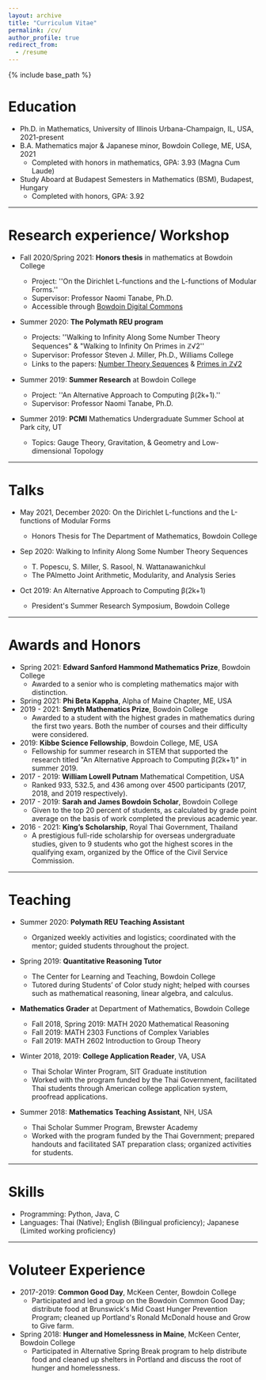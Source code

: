```yaml
---
layout: archive
title: "Curriculum Vitae"
permalink: /cv/
author_profile: true
redirect_from:
  - /resume
---
```


{% include base_path %}

Education
======
*  Ph.D. in Mathematics, University of Illinois Urbana-Champaign, IL, USA, 2021-present
* B.A. Mathematics major & Japanese minor, Bowdoin College, ME, USA, 2021
  * Completed with honors in mathematics, GPA: 3.93 (Magna Cum Laude)
* Study Aboard at Budapest Semesters in Mathematics (BSM), Budapest, Hungary
  * Completed with honors,  GPA: 3.92

---

Research experience/ Workshop 
======

* Fall 2020/Spring 2021: **Honors thesis** in mathematics at Bowdoin College
  * Project: ''On the Dirichlet L-functions and the L-functions of Modular Forms.''
  * Supervisor: Professor Naomi Tanabe, Ph.D. 
  * Accessible through [Bowdoin Digital Commons](https://digitalcommons.bowdoin.edu/honorsprojects/266/)

* Summer 2020: **The Polymath REU program**
  * Projects: ''Walking to Infinity Along Some Number Theory Sequences" & "Walking to Infinity On Primes in &#8484;&radic;2''
  * Supervisor: Professor Steven J.  Miller, Ph.D., Williams College
  * Links to the papers: [Number Theory Sequences](https://arxiv.org/abs/2010.14932) & [Primes in &#8484;&radic;2](https://arxiv.org/abs/2011.07386)

* Summer 2019: **Summer Research** at Bowdoin College
  * Project: ''An Alternative Approach to Computing &beta;(2k+1).''
  * Supervisor: Professor Naomi Tanabe, Ph.D. 

* Summer 2019: **PCMI** Mathematics Undergraduate Summer School at Park city, UT 
  * Topics: Gauge Theory, Gravitation, & Geometry and Low-dimensional Topology

---

<!--- Publications
======
  <ul>{% for post in site.publications %}
    {% include archive-single-cv.html %}
  {% endfor %}</ul> -->
  
Talks
======

* May 2021, December 2020: On the Dirichlet L-functions and the L-functions of Modular Forms
  * Honors Thesis for The Department of Mathematics, Bowdoin College

* Sep 2020: Walking to Infinity Along Some Number Theory Sequences
  * T. Popescu, S. Miller, S. Rasool, N. Wattanawanichkul
  * The PAlmetto Joint Arithmetic, Modularity, and Analysis Series
  
* Oct 2019: An Alternative Approach to Computing &beta;(2k+1) 
  * President's Summer Research Symposium, Bowdoin College

---

Awards and Honors 
====== 

* Spring 2021: **Edward Sanford Hammond Mathematics Prize**, Bowdoin College
  * Awarded to a senior who is completing mathematics major with distinction.
* Spring 2021: **Phi Beta Kappha**, Alpha of Maine Chapter, ME, USA
* 2019 - 2021: **Smyth Mathematics Prize**, Bowdoin College 
  * Awarded to a student with the highest grades in mathematics during the first two years. Both the number of courses and their difficulty were considered.
* 2019: **Kibbe Science Fellowship**, Bowdoin College, ME, USA
  * Fellowship for summer research in STEM that supported the research titled "An Alternative Approach to Computing  &beta;(2k+1)" in summer 2019.
* 2017 - 2019: **William Lowell Putnam** Mathematical Competition, USA
  * Ranked 933, 532.5, and 436 among over 4500 participants (2017, 2018, and 2019 respectively).
* 2017 - 2019: **Sarah and James Bowdoin Scholar**, Bowdoin College 
  * Given to the top 20 percent of students, as calculated by grade point average on the basis of work completed the previous academic year.
* 2016 - 2021: **King’s Scholarship**, Royal Thai Government, Thailand
  * A prestigious full-ride scholarship for overseas undergraduate studies, given to 9 students who got the highest scores in the qualifying exam, organized by the Office of the Civil Service Commission.

---

  
Teaching
======
  
* Summer 2020: **Polymath REU Teaching Assistant**
  * Organized weekly activities and logistics; coordinated with the mentor; guided students throughout the project.
  
* Spring 2019: **Quantitative Reasoning Tutor**
  * The Center for Learning and Teaching, Bowdoin College
  * Tutored during Students’ of Color study night; helped with courses such as mathematical reasoning, linear algebra, and calculus.
  
* **Mathematics Grader** at Department of Mathematics, Bowdoin College
  * Fall 2018, Spring 2019: MATH 2020 Mathematical Reasoning
  * Fall 2019: MATH 2303 Functions of Complex Variables
  * Fall 2019: MATH 2602 Introduction to Group Theory

* Winter 2018, 2019: **College Application Reader**, VA, USA
  * Thai Scholar Winter Program, SIT Graduate institution
  * Worked with the program funded by the Thai Government, facilitated Thai students through American college application system, proofread applications.

* Summer 2018: **Mathematics Teaching Assistant**, NH, USA
  * Thai Scholar Summer Program, Brewster Academy
  * Worked with the program funded by the Thai Government; prepared handouts and facilitated SAT preparation class; organized activities for students.

---
 
Skills
======
* Programming: Python, Java, C
* Languages: Thai (Native); English (Bilingual proficiency); Japanese (Limited working proficiency)
  
---  
  
Voluteer Experience
======
* 2017-2019: **Common Good Day**, McKeen Center, Bowdoin College
  * Participated and led a group on the Bowdoin Common Good Day; distribute food at Brunswick's Mid Coast Hunger Prevention Program; cleaned up Portland's Ronald McDonald house and Grow to Give farm.
* Spring 2018: **Hunger and Homelessness in Maine**, McKeen Center, Bowdoin College
  * Participated in Alternative Spring Break program to help distribute food and cleaned up shelters in Portland and discuss the root of hunger and homelessness.
